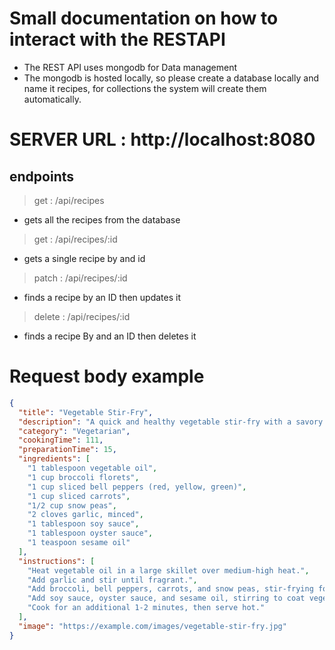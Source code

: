 # Small documentation on how to interact with the RESTAPI

- The REST API uses mongodb for Data management
- The mongodb is hosted locally, so please create a database locally and name it recipes, for collections the system will create them automatically.

# SERVER URL : http://localhost:8080
## endpoints
> get : /api/recipes
- gets all the recipes from the database
> get : /api/recipes/:id
- gets a single recipe by and id
> patch : /api/recipes/:id
- finds a recipe by an ID then updates it
> delete : /api/recipes/:id
- finds a recipe By and an ID then deletes it

# Request body example

```json
{
  "title": "Vegetable Stir-Fry",
  "description": "A quick and healthy vegetable stir-fry with a savory sauce.",
  "category": "Vegetarian",
  "cookingTime": 111,
  "preparationTime": 15,
  "ingredients": [
    "1 tablespoon vegetable oil",
    "1 cup broccoli florets",
    "1 cup sliced bell peppers (red, yellow, green)",
    "1 cup sliced carrots",
    "1/2 cup snow peas",
    "2 cloves garlic, minced",
    "1 tablespoon soy sauce",
    "1 tablespoon oyster sauce",
    "1 teaspoon sesame oil"
  ],
  "instructions": [
    "Heat vegetable oil in a large skillet over medium-high heat.",
    "Add garlic and stir until fragrant.",
    "Add broccoli, bell peppers, carrots, and snow peas, stir-frying for 5-7 minutes until vegetables are tender-crisp.",
    "Add soy sauce, oyster sauce, and sesame oil, stirring to coat vegetables evenly.",
    "Cook for an additional 1-2 minutes, then serve hot."
  ],
  "image": "https://example.com/images/vegetable-stir-fry.jpg"
}
